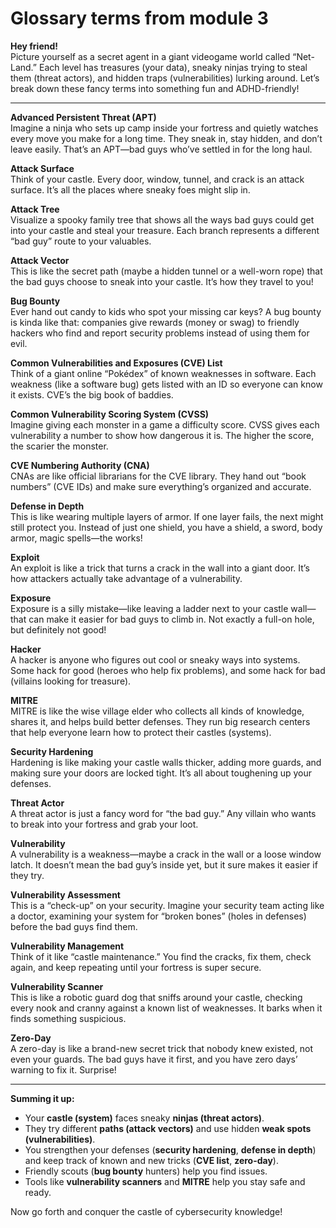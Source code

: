 # Glossary terms from module 3

**Hey friend!**\
Picture yourself as a secret agent in a giant videogame world called “Net-Land.” Each level has treasures (your data), sneaky ninjas trying to steal them (threat actors), and hidden traps (vulnerabilities) lurking around. Let’s break down these fancy terms into something fun and ADHD-friendly!

***

**Advanced Persistent Threat (APT)**\
Imagine a ninja who sets up camp inside your fortress and quietly watches every move you make for a long time. They sneak in, stay hidden, and don’t leave easily. That’s an APT—bad guys who’ve settled in for the long haul.

**Attack Surface**\
Think of your castle. Every door, window, tunnel, and crack is an attack surface. It’s all the places where sneaky foes might slip in.

**Attack Tree**\
Visualize a spooky family tree that shows all the ways bad guys could get into your castle and steal your treasure. Each branch represents a different “bad guy” route to your valuables.

**Attack Vector**\
This is like the secret path (maybe a hidden tunnel or a well-worn rope) that the bad guys choose to sneak into your castle. It’s how they travel to you!

**Bug Bounty**\
Ever hand out candy to kids who spot your missing car keys? A bug bounty is kinda like that: companies give rewards (money or swag) to friendly hackers who find and report security problems instead of using them for evil.

**Common Vulnerabilities and Exposures (CVE) List**\
Think of a giant online “Pokédex” of known weaknesses in software. Each weakness (like a software bug) gets listed with an ID so everyone can know it exists. CVE’s the big book of baddies.

**Common Vulnerability Scoring System (CVSS)**\
Imagine giving each monster in a game a difficulty score. CVSS gives each vulnerability a number to show how dangerous it is. The higher the score, the scarier the monster.

**CVE Numbering Authority (CNA)**\
CNAs are like official librarians for the CVE library. They hand out “book numbers” (CVE IDs) and make sure everything’s organized and accurate.

**Defense in Depth**\
This is like wearing multiple layers of armor. If one layer fails, the next might still protect you. Instead of just one shield, you have a shield, a sword, body armor, magic spells—the works!

**Exploit**\
An exploit is like a trick that turns a crack in the wall into a giant door. It’s how attackers actually take advantage of a vulnerability.

**Exposure**\
Exposure is a silly mistake—like leaving a ladder next to your castle wall—that can make it easier for bad guys to climb in. Not exactly a full-on hole, but definitely not good!

**Hacker**\
A hacker is anyone who figures out cool or sneaky ways into systems. Some hack for good (heroes who help fix problems), and some hack for bad (villains looking for treasure).

**MITRE**\
MITRE is like the wise village elder who collects all kinds of knowledge, shares it, and helps build better defenses. They run big research centers that help everyone learn how to protect their castles (systems).

**Security Hardening**\
Hardening is like making your castle walls thicker, adding more guards, and making sure your doors are locked tight. It’s all about toughening up your defenses.

**Threat Actor**\
A threat actor is just a fancy word for “the bad guy.” Any villain who wants to break into your fortress and grab your loot.

**Vulnerability**\
A vulnerability is a weakness—maybe a crack in the wall or a loose window latch. It doesn’t mean the bad guy’s inside yet, but it sure makes it easier if they try.

**Vulnerability Assessment**\
This is a “check-up” on your security. Imagine your security team acting like a doctor, examining your system for “broken bones” (holes in defenses) before the bad guys find them.

**Vulnerability Management**\
Think of it like “castle maintenance.” You find the cracks, fix them, check again, and keep repeating until your fortress is super secure.

**Vulnerability Scanner**\
This is like a robotic guard dog that sniffs around your castle, checking every nook and cranny against a known list of weaknesses. It barks when it finds something suspicious.

**Zero-Day**\
A zero-day is like a brand-new secret trick that nobody knew existed, not even your guards. The bad guys have it first, and you have zero days’ warning to fix it. Surprise!

***

**Summing it up:**

* Your **castle (system)** faces sneaky **ninjas (threat actors)**.
* They try different **paths (attack vectors)** and use hidden **weak spots (vulnerabilities)**.
* You strengthen your defenses (**security hardening**, **defense in depth**) and keep track of known and new tricks (**CVE list**, **zero-day**).
* Friendly scouts (**bug bounty** hunters) help you find issues.
* Tools like **vulnerability scanners** and **MITRE** help you stay safe and ready.

Now go forth and conquer the castle of cybersecurity knowledge!

